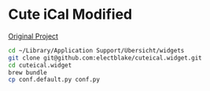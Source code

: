 # Cute iCal Modified

[Original Project](https://github.com/ctakemoto/cuteical.widget)

```bash
cd ~/Library/Application Support/Übersicht/widgets
git clone git@github.com:electblake/cuteical.widget.git
cd cuteical.widget
brew bundle
cp conf.default.py conf.py
```

